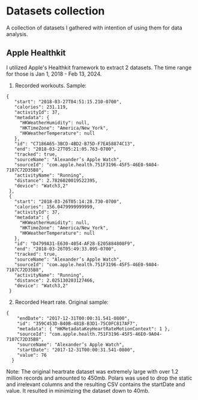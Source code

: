 # Datasets collection

A collection of datasets I gathered with intention of using them for data analysis.

## Apple Healthkit

I utilized Apple's Healthkit framework to extract 2 datasets. The time range for those is Jan 1, 2018 - Feb 13, 2024.

1) Recorded workouts. Sample:
```
{
   "start": "2018-03-27T04:51:15.210-0700",
   "calories": 231.119,
   "activityId": 37,
   "metadata": {
     "HKWeatherHumidity": null,
     "HKTimeZone": "America/New_York",
     "HKWeatherTemperature": null
   },
   "id": "C7186A65-3BCD-4BD2-B75D-F7EA58874C13",
   "end": "2018-03-27T05:21:05.763-0700",
   "tracked": true,
   "sourceName": "Alexander’s Apple Watch",
   "sourceId": "com.apple.health.751F3196-45F5-46E0-9A04-7107C72D35B8",
   "activityName": "Running",
   "distance": 2.7826020019522395,
   "device": "Watch3,2"
 },
 {
   "start": "2018-03-26T05:14:28.730-0700",
   "calories": 156.0479999999999,
   "activityId": 37,
   "metadata": {
     "HKWeatherHumidity": null,
     "HKTimeZone": "America/New_York",
     "HKWeatherTemperature": null
   },
   "id": "D4799A31-E630-4054-AF28-E205884808F9",
   "end": "2018-03-26T05:49:33.095-0700",
   "tracked": true,
   "sourceName": "Alexander’s Apple Watch",
   "sourceId": "com.apple.health.751F3196-45F5-46E0-9A04-7107C72D35B8",
   "activityName": "Running",
   "distance": 2.025130203127466,
   "device": "Watch3,2"
 }
```
2) Recorded Heart rate. Original sample:
```
{
    "endDate": "2017-12-31T00:00:31.541-0800",
    "id": "359C453D-B40B-481B-B3D1-75C0FC817AF7",
    "metadata": { "HKMetadataKeyHeartRateMotionContext": 1 },
    "sourceId": "com.apple.health.751F3196-45F5-46E0-9A04-7107C72D35B8",
    "sourceName": "Alexander’s Apple Watch",
    "startDate": "2017-12-31T00:00:31.541-0800",
    "value": 76
  }
```
Note: The original heartrate dataset was extremely large with over 1.2 million records and amounted to 450mb. Polars was used to drop the static and irrelevant columns and the resulting CSV contains the startDate and value. It resulted in minimizing the dataset down to 40mb.